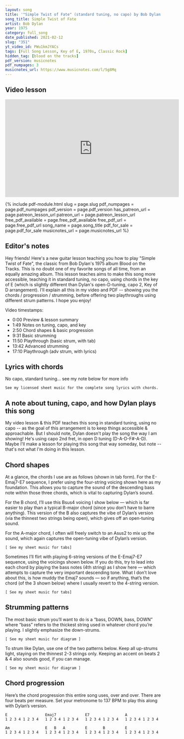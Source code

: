 ```yaml
---
layout: song
title: '"Simple Twist of Fate" (standard tuning, no capo) by Bob Dylan'
song_title: Simple Twist of Fate
artist: Bob Dylan
year: 1975
category: full_song
date_published: 2021-02-12
slug: "351"
yt_video_id: PWu1kmJYACs
tags: [Full Song Lesson, Key of E, 1970s, Classic Rock]
hidden_tag: [blood on the tracks]
pdf_version: musicnotes
pdf_numpages: 3
musicnotes_url: https://www.musicnotes.com/l/5g8Mq
---
```







## Video lesson

<iframe width="560" height="315" src="https://www.youtube.com/embed/PWu1kmJYACs" frameborder="0" allow="accelerometer; autoplay; encrypted-media; gyroscope; picture-in-picture" allowfullscreen></iframe>

{% include pdf-module.html slug = page.slug pdf_numpages = page.pdf_numpages pdf_version = page.pdf_version has_patreon_url = page.patreon_lesson_url patreon_url = page.patreon_lesson_url free_pdf_available = page.free_pdf_available free_pdf_url = page.free_pdf_url song_name = page.song_title pdf_for_sale = page.pdf_for_sale musicnotes_url = page.musicnotes_url %}

## Editor's notes

Hey friends! Here's a new guitar lesson teaching you how to play "Simple Twist of Fate", the classic from Bob Dylan's 1975 album Blood on the Tracks. This is no doubt one of my favorite songs of all time, from an equally amazing album. This lesson teaches aims to make this song more accessible, teaching it in standard tuning, no capo, using chords in the key of E (which is slightly different than Dylan's open-D-tuning, capo 2, Key of D arrangement). I'll explain all this in my video and PDF -- showing you the chords / progression / strumming, before offering two playthroughs using different strum patterns. I hope you enjoy!

Video timestamps:

- 0:00 Preview & lesson summary
- 1:49 Notes on tuning, capo, and key
- 2:50 Chord shapes & basic progression
- 9:31 Basic strumming
- 11:50 Playthrough (basic strum, with tab)
- 13:42 Advanced strumming
- 17:10 Playthrough (adv strum, with lyrics)

## Lyrics with chords

No capo, standard tuning... see my note below for more info

    See my licensed sheet music for the complete song lyrics with chords.

<!-- INTRO
    | E         | Emaj7      | E7          | A         |
    | Am        | E  B  A    | E     B     | E         |

VERSE
    E                                Emaj7
    ...They sat together in the park... as the evening sky grew dark
    E7                                          A                    (Asus2)
    ...She looked at him and he felt a spark... tingle to his bones
    Am                                      E      Bsus4     A       (Asus2)
    ...Twas then he felt alone, and wished... that he'd gone straight
        E                 Bsus4                 E
    And watched out for a simple twist of fate

                                      (...uses same progression for each verse)

    [E] They walked along by the old canal... [Emaj7] a little confused, I remember well
    [E7] And stopped into a strange hotel, with the [A] neon burning bright
    [Am] He felt the heat of the night... [E] hit him... [B] like a [A] freight----- train
    [E] Moving with a [B] simple twist of fate [E]

    [E] A saxophone someplace far-off played...[Emaj7] as she was walking along by the arcade
    [E7] As a light bust through a beat-up shade, where [A] he was waking up
    [Am] She dropped a coin into the cup, of a [E] blind man [B] at the [A] gate-----
    [E] And forgot about a [B] simple twist of fate [E]

    [instrumental verse]

    [E] He woke up, the room was bare... [Emaj] he didn't see her anywhere
    [E7] He told himself he didn't care, pushed the [A] window opened wide
    [Am] Felt an emptiness inside... to which he [E] just could [B] not [A] relate-----
    [E] Brought on by a [B] simple twist of fate [E]

    [E] He hears the ticking of the clocks... [Emaj7] and walks along with a parrot that talks
    [E7] Hunts her down by the waterfront docks, where the [A] sailors all come in
    [Am] Maybe she'll pick him out again... how [E] long [B] must he [A] wait-----
    [E] One more time, for a [B] simple twist of fate [E]

    [E] People tell me it's a sin... [Emaj7] to know and feel too much within
    [E7] I still believe she was my twin, [A] but I lost the ring
    [Am] She was born in spring, but [E] I... was [B] born too [A] late-----
    [E] Blame it on a [B] simple twist of fate [E]

    [instrumental verse, end] -->

## A note about tuning, capo, and how Dylan plays this song

My video lesson & this PDF teaches this song in standard tuning, using no capo -- as the goal of this arrangement is to keep things accessible & approachable. But I should note, Dylan doesn't play the song the way I am showing! He's using capo 2nd fret, in open D tuning (D-A-D-F#-A-D). Maybe I'll make a lesson for playing this song that way someday, but note -- that's not what I'm doing in this lesson.

## Chord shapes

At a glance, the chords I use are as follows (shown in tab form). For the E-Emaj7-E7 sequence, I prefer using the four-string voicing shown here as my foundation. This allows you to capture the sound of the descending bass note within those three chords, which is vital to capturing Dylan’s sound.

For the B chord, I’ll use this Bsus4 voicing I show below — which is far easier to play than a typical B-major chord (since you don’t have to barre anything). This version of the B also captures the vibe of Dylan’s version (via the thinnest two strings being open), which gives off an open-tuning sound.

For the A-major chord, I often will freely switch to an Asus2 to mix up the sound, which again captures the open-tuning vibe of Dylan’s version.

    [ See my sheet music for tabs]

Sometimes I’ll flirt with playing 6-string versions of the E-Emaj7-E7 sequence, using the voicings shown below. If you do this, try to lead into each chord by playing the bass notes (4th string) as I show here — which attempts to capture the very important descending tone. What I don’t love about this, is how muddy the Emaj7 sounds — so if anything, that’s the chord (of the 3 shown below) where I usually revert to the 4-string version.

    [ See my sheet music for tabs]

## Strumming patterns

The most basic strum you’ll want to do is a “bass, DOWN, bass, DOWN” where “bass” refers to the thickest string used in whatever chord you’re playing. I slightly emphasize the down-strums.

    [ See my sheet music for diagram ]

To strum like Dylan, use one of the two patterns below. Keep all up-strums light, staying on the thinnest 2-3 strings only. Keeping an accent on beats 2 & 4 also sounds good, if you can manage.

    [ See my sheet music for diagram ]

## Chord progression

Here’s the chord progression this entire song uses, over and over. There are four beats per measure. Set your metronome to 137 BPM to play this along with Dylan’s version.

    E                 Emaj7             E7                A             
    1 2 3 4 1 2 3 4   1 2 3 4 1 2 3 4   1 2 3 4 1 2 3 4   1 2 3 4 1 2 3 4  

    Am                E   B   A         E       B         E
    1 2 3 4 1 2 3 4   1 2 3 4 1 2 3 4   1 2 3 4 1 2 3 4   1 2 3 4 1 2 3 4  
